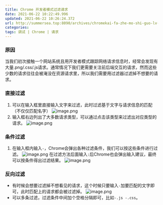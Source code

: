```yaml
---
title: Chrome 开发者模式过滤请求
date: 2021-06-22 10:22:49.996
updated: 2021-06-22 10:26:24.372
url: http://summersea.top:8090/archives/chromekai-fa-zhe-mo-shi-guo-lv-qing-qiu
categories: 
tags: 调试 | Chrome | 请求
---
```


### 原因
当我们初次接触一个网站系统且用开发者模式跟踪网络请求信息时，经常会发现有大量.png/.css/.js请求。通常情况下我们更需要关注前后端交互的请求，然而这些少数的请求往往会被淹没在资源请求里，所以我们需要用过滤器过滤掉不想要的请求。

### 直接过滤
1. 可以在输入框里直接输入文字来过滤，此时过滤基于文字与请求信息的匹配（不仅仅匹配名字）
![image.png](http://summersea.top:8090/upload/2021/06/image-311e9fa062d04d6d90d813991e2e6f0e.png)
2. 输入框右边列出了大多数请求类型，可以通过点击该类型来过滤出对应类型的请求。
![image.png](http://summersea.top:8090/upload/2021/06/image-fc1a0fa77ec44282b1061f9a399d8c17.png)

### 条件过滤
 1. 在输入框内输入`-`，Chrome会弹出各种过滤条件，我们可以按这些条件进行过滤。
![image.png](http://summersea.top:8090/upload/2021/06/image-f6aca683395842f88aad9d018bfa11ff.png)
在过滤方法后面输入`:`后Chrome也会弹出输入建议，最终可以按条件得出过滤结果。
![image.png](http://summersea.top:8090/upload/2021/06/image-5b6060867dbf46569637ff2ca806fcbb.png)

### 反向过滤
- 有时候会想要过滤掉不想看见的请求，这个时候只要输入`-`加要匹配的文字即可，此时匹配上的请求都会被过滤掉。
![image.png](http://summersea.top:8090/upload/2021/06/image-75801be1e5ad4e1184e2fc3803b5443d.png)
- 可以多条过滤，过滤条件中间加个空格分隔即可，比如`-.js -.css`。